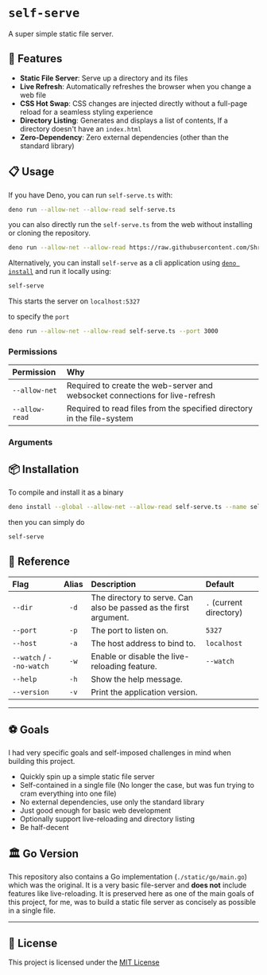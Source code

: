 # `self-serve`

A super simple static file server.

## 🌟 Features

- **Static File Server**: Serve up a directory and its files
- **Live Refresh**: Automatically refreshes the browser when you change a web file
- **CSS Hot Swap**: CSS changes are injected directly without a full-page reload for a seamless styling experience
- **Directory Listing**: Generates and displays a list of contents, If a directory doesn't have an `index.html`
- **Zero-Dependency**: Zero external dependencies (other than the standard library)

## 📋 Usage

If you have Deno, you can run `self-serve.ts` with:

```sh
deno run --allow-net --allow-read self-serve.ts
```

you can also directly run the `self-serve.ts` from the web without installing or cloning the repository.

```sh
deno run --allow-net --allow-read https://raw.githubusercontent.com/Shresht7/self-serve/refs/heads/main/self-serve.ts
```

Alternatively, you can install `self-serve` as a cli application using [`deno install`](#-installation) and run it locally using:

```sh
self-serve
```

This starts the server on `localhost:5327`

to specify the `port`

```sh
deno run --allow-net --allow-read self-serve.ts --port 3000
```

### Permissions

| Permission     | Why                                                                          |
| :------------- | :--------------------------------------------------------------------------- |
| `--allow-net`  | Required to create the web-server and websocket connections for live-refresh |
| `--allow-read` | Required to read files from the specified directory in the file-system       |

### Arguments

## 📦 Installation

To compile and install it as a binary

```sh
deno install --global --allow-net --allow-read self-serve.ts --name self-serve 
```

then you can simply do

```sh
self-serve
```

## 📕 Reference

 | Flag                     | Alias | Description                                                       | Default                 |
 | :----------------------- | :---: | :---------------------------------------------------------------- | :---------------------- |
 | `--dir`                  | `-d`  | The directory to serve. Can also be passed as the first argument. | `.` (current directory) |
 | `--port`                 | `-p`  | The port to listen on.                                            | `5327`                  |
 | `--host`                 | `-a`  | The host address to bind to.                                      | `localhost`             |
 | `--watch` / `--no-watch` | `-w`  | Enable or disable the live-reloading feature.                     | `--watch`               |
 | `--help`                 | `-h`  | Show the help message.                                            |                         |
 | `--version`              | `-v`  | Print the application version.                                    |                         |

---

## ⚽ Goals

I had very specific goals and self-imposed challenges in mind when building this project.

- Quickly spin up a simple static file server
- Self-contained in a single file (No longer the case, but was fun trying to cram everything into one file)
- No external dependencies, use only the standard library
- Just good enough for basic web development
- Optionally support live-reloading and directory listing
- Be half-decent

## 🏛️ Go Version

This repository also contains a Go implementation (`./static/go/main.go`) which was the original. It is a very basic file-server and **does not** include features like live-reloading. It is preserved here as one of the main goals of this project, for me, was to build a static file server as concisely as possible in a single file.

---

## 📄 License

This project is licensed under the [MIT License](./LICENSE)

